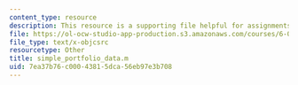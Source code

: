 ```yaml
---
content_type: resource
description: This resource is a supporting file helpful for assignments.
file: https://ol-ocw-studio-app-production.s3.amazonaws.com/courses/6-079-introduction-to-convex-optimization-fall-2009/7ea37b76c00043815dca56eb97e3b708_simple_portfolio_data.m
file_type: text/x-objcsrc
resourcetype: Other
title: simple_portfolio_data.m
uid: 7ea37b76-c000-4381-5dca-56eb97e3b708
---
```

